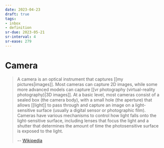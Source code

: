 ```yaml
---
date: 2023-04-23
draft: true
tags:
- inbox
- definition
sr-due: 2023-05-21
sr-interval: 4
sr-ease: 279
---
```


# Camera

> A camera is an optical instrument that captures [[my pictures|images]]. Most
> cameras can capture 2D images, while some more advanced models can capture
> [[vr photography (virtual-reality photography)|3D images]]. At a basic level,
> most cameras consist of a sealed box (the camera body), with a small hole (the
> aperture) that allows [[light]] to pass through and capture an image on a
> light-sensitive surface (usually a digital sensor or photographic film).
> Cameras have various mechanisms to control how light falls onto the
> light-sensitive surface, including lenses that focus the light and a shutter
> that determines the amount of time the photosensitive surface is exposed to
> the light.
>
> -- [Wikipedia](https://en.wikipedia.org/wiki/Camera)